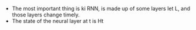 - The most important thing is ki RNN, is made up of some layers let L, and those layers change timely.
- The state of the neural layer at t is Ht